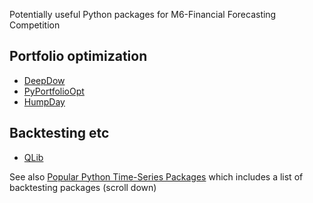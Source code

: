 
Potentially useful Python packages for M6-Financial Forecasting Competition

## Portfolio optimization

* [DeepDow](https://deepdow.readthedocs.io/en/latest/source/introduction.html#name)
* [PyPortfolioOpt](https://github.com/robertmartin8/PyPortfolioOpt#objective-functions)
* [HumpDay](https://github.com/microprediction/humpday)


## Backtesting etc

* [QLib](https://github.com/microsoft/qlib)

See also [Popular Python Time-Series Packages](https://www.microprediction.com/blog/popular-timeseries-packages) which includes a list of backtesting packages (scroll down)
